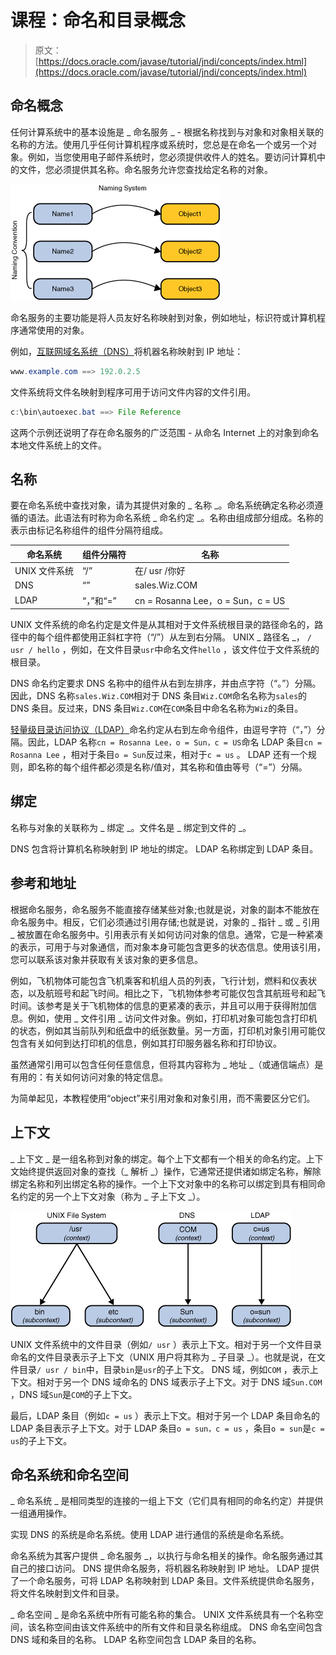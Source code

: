 # 课程：命名和目录概念

> 原文： [https://docs.oracle.com/javase/tutorial/jndi/concepts/index.html](https://docs.oracle.com/javase/tutorial/jndi/concepts/index.html)

## 命名概念

任何计算系统中的基本设施是 _ 命名服务 _ - 根据名称找到与对象和对象相关联的名称的方法。使用几乎任何计算机程序或系统时，您总是在命名一个或另一个对象。例如，当您使用电子邮件系统时，您必须提供收件人的姓名。要访问计算机中的文件，您必须提供其名称。命名服务允许您查找给定名称的对象。

![A name is used to reference an object.](img/68fa50d9f94bbb8eb4519a4cb277a760.jpg)

命名服务的主要功能是将人员友好名称映射到对象，例如地址，标识符或计算机程序通常使用的对象。

例如，[互联网域名系统（DNS）](http://www.ietf.org/rfc/rfc1034.txt)将机器名称映射到 IP 地址：

```java
www.example.com ==> 192.0.2.5

```

文件系统将文件名映射到程序可用于访问文件内容的文件引用。

```java
c:\bin\autoexec.bat ==> File Reference

```

这两个示例还说明了存在命名服务的广泛范围 - 从命名 Internet 上的对象到命名本地文件系统上的文件。

## 名称

要在命名系统中查找对象，请为其提供对象的 _ 名称 _。命名系统确定名称必须遵循的语法。此语法有时称为命名系统 _ 命名约定 _。名称由组成部分组成。名称的表示由标记名称组件的组件分隔符组成。

| 命名系统 | 组件分隔符 | 名称 |
| --- | --- | --- |
| UNIX 文件系统 | “/” | 在/ usr /你好 |
| DNS | “” | sales.Wiz.COM |
| LDAP | “，”和“=” | cn = Rosanna Lee，o = Sun，c = US |

UNIX 文件系统的命名约定是文件是从其相对于文件系统根目录的路径命名的，路径中的每个组件都使用正斜杠字符（“/”）从左到右分隔。 UNIX _ 路径名 _， `/ usr / hello` ，例如，在文件目录`usr`中命名文件`hello` ，该文件位于文件系统的根目录。

DNS 命名约定要求 DNS 名称中的组件从右到左排序，并由点字符（“。”）分隔。因此，DNS 名称`sales.Wiz.COM`相对于 DNS 条目`Wiz.COM`命名名称为`sales`的 DNS 条目。反过来，DNS 条目`Wiz.COM`在`COM`条目中命名名称为`Wiz`的条目。

[轻量级目录访问协议（LDAP）](http://www.ietf.org/rfc/rfc2251.txt)命名约定从右到左命令组件，由逗号字符（“，”）分隔。因此，LDAP 名称`cn = Rosanna Lee，o = Sun，c = US`命名 LDAP 条目`cn = Rosanna Lee` ，相对于条目`o = Sun`反过来，相对于`c = us` 。 LDAP 还有一个规则，即名称的每个组件都必须是名称/值对，其名称和值由等号（“=”）分隔。

## 绑定

名称与对象的关联称为 _ 绑定 _。文件名是 _ 绑定到文件的 _。

DNS 包含将计算机名称映射到 IP 地址的绑定。 LDAP 名称绑定到 LDAP 条目。

## 参考和地址

根据命名服务，命名服务不能直接存储某些对象;也就是说，对象的副本不能放在命名服务中。相反，它们必须通过引用存储;也就是说，对象的 _ 指针 _ 或 _ 引用 _ 被放置在命名服务中。引用表示有关如何访问对象的信息。通常，它是一种紧凑的表示，可用于与对象通信，而对象本身可能包含更多的状态信息。使用该引用，您可以联系该对象并获取有关该对象的更多信息。

例如，飞机物体可能包含飞机乘客和机组人员的列表，飞行计划，燃料和仪表状态，以及航班号和起飞时间。相比之下，飞机物体参考可能仅包含其航班号和起飞时间。该参考是关于飞机物体的信息的更紧凑的表示，并且可以用于获得附加信息。例如，使用 _ 文件引用 _ 访问文件对象。例如，打印机对象可能包含打印机的状态，例如其当前队列和纸盘中的纸张数量。另一方面，打印机对象引用可能仅包含有关如何到达打印机的信息，例如其打印服务器名称和打印协议。

虽然通常引用可以包含任何任意信息，但将其内容称为 _ 地址 _（或通信端点）是有用的：有关如何访问对象的特定信息。

为简单起见，本教程使用“object”来引用对象和对象引用，而不需要区分它们。

## 上下文

_ 上下文 _ 是一组名称到对象的绑定。每个上下文都有一个相关的命名约定。上下文始终提供返回对象的查找（_ 解析 _）操作，它通常还提供诸如绑定名称，解除绑定名称和列出绑定名称的操作。一个上下文对象中的名称可以绑定到具有相同命名约定的另一个上下文对象（称为 _ 子上下文 _）。

![Several examples of contexts, bound to subcontexts.](img/62086fc2065763b608516d9adc409443.jpg)

UNIX 文件系统中的文件目录（例如`/ usr` ）表示上下文。相对于另一个文件目录命名的文件目录表示子上下文（UNIX 用户将其称为 _ 子目录 _）。也就是说，在文件目录`/ usr / bin`中，目录`bin`是`usr`的子上下文。 DNS 域，例如`COM` ，表示上下文。相对于另一个 DNS 域命名的 DNS 域表示子上下文。对于 DNS 域`Sun.COM` ，DNS 域`Sun`是`COM`的子上下文。

最后，LDAP 条目（例如`c = us` ）表示上下文。相对于另一个 LDAP 条目命名的 LDAP 条目表示子上下文。对于 LDAP 条目`o = sun，c = us` ，条目`o = sun`是`c = us`的子上下文。

## 命名系统和命名空间

_ 命名系统 _ 是相同类型的连接的一组上下文（它们具有相同的命名约定）并提供一组通用操作。

实现 DNS 的系统是命名系统。使用 LDAP 进行通信的系统是命名系统。

命名系统为其客户提供 _ 命名服务 _，以执行与命名相关的操作。命名服务通过其自己的接口访问。 DNS 提供命名服务，将机器名称映射到 IP 地址。 LDAP 提供了一个命名服务，可将 LDAP 名称映射到 LDAP 条目。文件系统提供命名服务，将文件名映射到文件和目录。

_ 命名空间 _ 是命名系统中所有可能名称的集合。 UNIX 文件系统具有一个名称空间，该名称空间由该文件系统中的所有文件和目录名称组成。 DNS 命名空间包含 DNS 域和条目的名称。 LDAP 名称空间包含 LDAP 条目的名称。